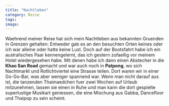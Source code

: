```yaml
---
title: "Nachtleben"
category: Reise
tags: 
image: 
---
```


Waehrend meiner Reise hat sich mein Nachtleben aus bekannten Gruenden in Grenzen gehalten: Entweder gab es an den besuchten Orten keines oder ich war alleine oder hatte keine Lust. Doch auf der Bootsfahrt habe ich ein australisches Paar kennengelernt, das ich gestern zufaellig vor meinem Hotel wiedergesehen habe. Mit denen habe ich dann einen Abstecher in die **Khao San Road** gemacht und war auch noch in **Patpong**, wo sich Nachtmarkt und Rotlichtviertel eine Strasse teilen. Dort waren wir in einer Go-Go-Bar, was aber weniger spannend war. Wenn man nicht darauf aus ist, die tanzenden Thaimaedchen fuer zwei Wochen auf Urlaub mitzunehmen, lassen sie einen in Ruhe und man kann die dort gespielte superlustige Musikart geniessen, die eine Mischung aus Gabba, Dancefloor und Thaipop zu sein scheint.

